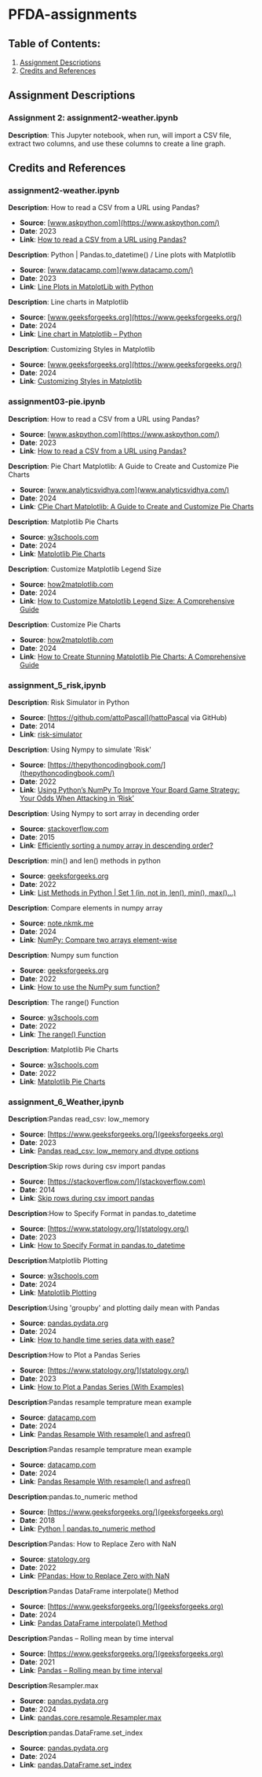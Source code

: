 # PFDA-assignments
## Table of Contents:
1. [Assignment Descriptions](#assignment-descriptions)
2. [Credits and References](#credits-and-references)


## Assignment Descriptions

### Assignment 2: assignment2-weather.ipynb 
**Description**: This Jupyter notebook, when run, will import a CSV file, extract two columns, and use these columns to create a line graph.





## Credits and References

### assignment2-weather.ipynb 
**Description**: How to read a CSV from a URL using Pandas?
- **Source**: [www.askpython.com](https://www.askpython.com/)
- **Date**: 2023
- **Link**: [How to read a CSV from a URL using Pandas?](https://www.askpython.com/python-modules/pandas/read-csv-from-url-pandas)

**Description**: Python | Pandas.to_datetime() / Line plots with Matplotlib
- **Source**: [www.datacamp.com](www.datacamp.com/)
- **Date**: 2023
- **Link**: [Line Plots in MatplotLib with Python](https://www.datacamp.com/tutorial/line-plots-in-matplotlib-with-python)

**Description**: Line charts in Matplotlib
- **Source**: [www.geeksforgeeks.org](https://www.geeksforgeeks.org/)
- **Date**: 2024
- **Link**: [Line chart in Matplotlib – Python](https://www.geeksforgeeks.org/line-chart-in-matplotlib-python/)

**Description**: Customizing Styles in Matplotlib
- **Source**: [www.geeksforgeeks.org](https://www.geeksforgeeks.org/)
- **Date**: 2024
- **Link**: [Customizing Styles in Matplotlib](https://www.geeksforgeeks.org/python-matplotlib-an-overview/)




### assignment03-pie.ipynb
**Description**: How to read a CSV from a URL using Pandas?
- **Source**: [www.askpython.com](https://www.askpython.com/)
- **Date**: 2023
- **Link**: [How to read a CSV from a URL using Pandas?](https://www.askpython.com/python-modules/pandas/read-csv-from-url-pandas)

**Description**: Pie Chart Matplotlib: A Guide to Create and Customize Pie Charts
- **Source**: [www.analyticsvidhya.com](www.analyticsvidhya.com/)
- **Date**: 2024
- **Link**: [CPie Chart Matplotlib: A Guide to Create and Customize Pie Charts](https://www.analyticsvidhya.com/blog/2024/02/pie-chart-matplotlib/#:~:text=To%20customize%20the%20colors%20of,slice%20in%20the%20pie%20chart.)


**Description**: Matplotlib Pie Charts
- **Source**: [w3schools.com](https://www.w3schools.com/)
- **Date**: 2024
- **Link**: [Matplotlib Pie Charts](https://www.w3schools.com/python/matplotlib_pie_charts.asp)


**Description**: Customize Matplotlib Legend Size
- **Source**: [how2matplotlib.com](https://how2matplotlib.com/)
- **Date**: 2024
- **Link**: [How to Customize Matplotlib Legend Size: A Comprehensive Guide](https://how2matplotlib.com/matplotlib-legend-size.html)

**Description**: Customize Pie Charts 
- **Source**: [how2matplotlib.com](https://how2matplotlib.com/)
- **Date**: 2024
- **Link**: [How to Create Stunning Matplotlib Pie Charts: A Comprehensive Guide](https://how2matplotlib.com/matplotlib-pie-chart.html)


### assignment_5_risk,ipynb
**Description**: Risk Simulator in Python
- **Source**: [https://github.com/attoPascal](hattoPascal via GitHub)
- **Date**: 2014
- **Link**: [risk-simulator](https://github.com/attoPascal/risk-simulator/blob/master/risk.py)

**Description**: Using Nympy to simulate 'Risk'
- **Source**: [https://thepythoncodingbook.com/](thepythoncodingbook.com/)
- **Date**: 2022
- **Link**: [Using Python’s NumPy To Improve Your Board Game Strategy: Your Odds When Attacking in ‘Risk’](https://thepythoncodingbook.com/2022/12/30/using-python-numpy-to-improve-board-game-strategy-risk/)

**Description**: Using Nympy to sort array in decending order
- **Source**: [stackoverflow.com](https://stackoverflow.com/)
- **Date**: 2015
- **Link**: [Efficiently sorting a numpy array in descending order?](https://stackoverflow.com/questions/26984414/efficiently-sorting-a-numpy-array-in-descending-order)

**Description**: min() and len() methods in python
- **Source**: [geeksforgeeks.org](hhttps://www.geeksforgeeks.org/)
- **Date**: 2022
- **Link**: [List Methods in Python | Set 1 (in, not in, len(), min(), max()…)](https://www.geeksforgeeks.org/list-methods-in-python-set-1-in-not-in-len-min-max/)

**Description**: Compare elements in numpy array
- **Source**: [note.nkmk.me](https://note.nkmk.me/en/)
- **Date**: 2024
- **Link**: [NumPy: Compare two arrays element-wise](https://note.nkmk.me/en/python-numpy-ndarray-compare/#:~:text=In%20NumPy%2C%20to%20compare%20two,array_equal()%20and%20np.)

**Description**: Numpy sum function
- **Source**: [geeksforgeeks.org](hhttps://www.geeksforgeeks.org/)
- **Date**: 2022
- **Link**: [How to use the NumPy sum function?](https://www.geeksforgeeks.org/how-to-use-the-numpy-sum-function/)


**Description**: The range() Function
- **Source**: [w3schools.com](https://www.w3schools.com/python/)
- **Date**: 2022
- **Link**: [The range() Function](https://www.w3schools.com/python/gloss_python_for_range.asp)



**Description**: Matplotlib Pie Charts
- **Source**: [w3schools.com](https://www.w3schools.com/)
- **Date**: 2022
- **Link**: [Matplotlib Pie Charts](https://www.w3schools.com/python/matplotlib_pie_charts.asp)




### assignment_6_Weather,ipynb
**Description**:Pandas read_csv: low_memory
- **Source**: [https://www.geeksforgeeks.org/](geeksforgeeks.org)
- **Date**: 2023
- **Link**: [Pandas read_csv: low_memory and dtype options](https://www.geeksforgeeks.org/pandas-read_csv-low_memory-and-dtype-options/)

**Description**:Skip rows during csv import pandas
- **Source**: [https://stackoverflow.com/](stackoverflow.com)
- **Date**: 2014
- **Link**: [Skip rows during csv import pandas](https://stackoverflow.com/questions/20637439/skip-rows-during-csv-import-pandas)

**Description**:How to Specify Format in pandas.to_datetime
- **Source**: [https://www.statology.org/](statology.org/)
- **Date**: 2023
- **Link**: [How to Specify Format in pandas.to_datetime](https://www.statology.org/pandas-to-datetime-format/)

**Description**:Matplotlib Plotting
- **Source**: [w3schools.com](https://www.w3schools.com/)
- **Date**: 2024
- **Link**: [Matplotlib Plotting](https://www.w3schools.com/python/matplotlib_plotting.asp)

**Description**:Using 'groupby' and plotting daily mean with Pandas
- **Source**: [pandas.pydata.org](https://pandas.pydata.org/)
- **Date**: 2024
- **Link**: [How to handle time series data with ease?](https://pandas.pydata.org/pandas-docs/version/1.3.1/getting_started/intro_tutorials/09_timeseries.html)

**Description**:How to Plot a Pandas Series
- **Source**: [https://www.statology.org/](statology.org/)
- **Date**: 2023
- **Link**: [How to Plot a Pandas Series (With Examples)](https://www.statology.org/plot-pandas-series/)

**Description**:Pandas resample temprature mean example
- **Source**: [datacamp.com](https://www.datacamp.com/)
- **Date**: 2024
- **Link**: [Pandas Resample With resample() and asfreq()](https://www.datacamp.com/tutorial/pandas-resample-asfreq)

**Description**:Pandas resample temprature mean example
- **Source**: [datacamp.com](https://www.datacamp.com/)
- **Date**: 2024
- **Link**: [Pandas Resample With resample() and asfreq()](https://www.datacamp.com/tutorial/pandas-resample-asfreq)

**Description**:pandas.to_numeric method
- **Source**: [https://www.geeksforgeeks.org/](geeksforgeeks.org)
- **Date**: 2018
- **Link**: [Python | pandas.to_numeric method](https://www.geeksforgeeks.org/python-pandas-to_numeric-method/)

**Description**:Pandas: How to Replace Zero with NaN
- **Source**: [statology.org](https://www.statology.org/)
- **Date**: 2022
- **Link**: [PPandas: How to Replace Zero with NaN](https://www.statology.org/pandas-replace-0-with-nan/)

**Description**:Pandas DataFrame interpolate() Method
- **Source**: [https://www.geeksforgeeks.org/](geeksforgeeks.org)
- **Date**: 2024
- **Link**: [Pandas DataFrame interpolate() Method](https://www.geeksforgeeks.org/pandas-dataframe-interpolate/)

**Description**:Pandas – Rolling mean by time interval
- **Source**: [https://www.geeksforgeeks.org/](geeksforgeeks.org)
- **Date**: 2021
- **Link**: [Pandas – Rolling mean by time interval](https://www.geeksforgeeks.org/pandas-rolling-mean-by-time-interval/)

**Description**:Resampler.max
- **Source**: [pandas.pydata.org](https://pandas.pydata.org/)
- **Date**: 2024
- **Link**: [pandas.core.resample.Resampler.max](https://pandas.pydata.org/docs/reference/api/pandas.core.resample.Resampler.max.html)

**Description**:pandas.DataFrame.set_index
- **Source**: [pandas.pydata.org](https://pandas.pydata.org/)
- **Date**: 2024
- **Link**: [pandas.DataFrame.set_index](https://pandas.pydata.org/pandas-docs/version/2.0/reference/api/pandas.DataFrame.set_index.html)